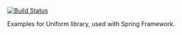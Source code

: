 [![Build Status](https://travis-ci.org/uniform-java/uniform-spring-examples.svg)](https://travis-ci.org/uniform-java/uniform-spring-examples)

Examples for Uniform library, used with Spring Framework.